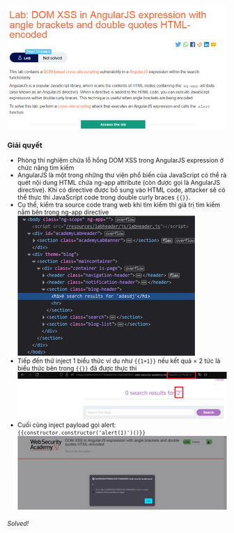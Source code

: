 ![](img/35.png)
### Giải quyết
- Phòng thí nghiệm chứa lỗ hổng DOM XSS trong AngularJS expression ở chức năng tìm kiếm
- AngularJS là một trong những thư viện phổ biến của JavaScript có thể rà quét nội dung HTML chứa ng-app attribute (còn được gọi là AngularJS directive). Khi có directive được bổ sung vào HTML code, attacker sẽ có thể thực thi JavaScript code trong double curly braces `{{}}`.
- Cụ thể, kiểm tra source code trang web khi tìm kiếm thì giá trị tìm kiếm nằm bên trong ng-app directive 
![](img/36.png)
- Tiếp đến thử inject 1 biểu thức ví dụ như `{{1+1}}` nếu kết quả = 2 tức là biểu thức bên trong `{{}}` đã được thực thi
![](img/37.png)
- Cuối cùng inject payload gọi alert: `{{constructor.constructor('alert(1)')()}}  `
![](img/38.png)
###### Solved!

